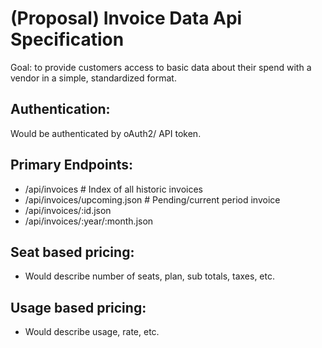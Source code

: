 # (Proposal) Invoice Data Api Specification


Goal: to provide customers access to basic data about their spend with a vendor in a simple, standardized format.

## Authentication:
Would be authenticated by oAuth2/ API token.

## Primary Endpoints:
* /api/invoices # Index of all historic invoices
* /api/invoices/upcoming.json # Pending/current period invoice
* /api/invoices/:id.json
* /api/invoices/:year/:month.json

## Seat based pricing: 
- Would describe number of seats, plan, sub totals, taxes, etc.
## Usage based pricing: 
- Would describe usage, rate, etc.
